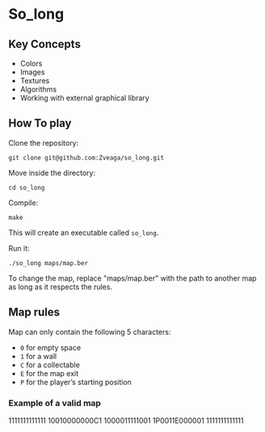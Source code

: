 # So_long

## Key Concepts
- Colors
- Images
- Textures
- Algorithms
- Working with external graphical library

## How To play
Clone the repository:
```
git clone git@github.com:Zveaga/so_long.git
```
Move inside the directory:
```
cd so_long
```
Compile:
```
make
```
This will create an executable called `so_long`.

Run it:
```
./so_long maps/map.ber
```
To change the map, replace "maps/map.ber" with the path to another map as long as it respects the rules.

## Map rules
Map can only contain the following 5 characters:
  - `0` for empty space
  - `1` for a wall
  - `C` for a collectable
  - `E` for the map exit
  - `P` for the player’s starting position

### Example of a valid map

1111111111111
10010000000C1
1000011111001
1P0011E000001
1111111111111










